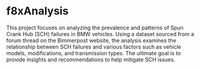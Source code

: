 # f8xAnalysis

This project focuses on analyzing the prevalence and patterns of Spun Crank Hub (SCH) failures in BMW vehicles. Using a dataset sourced from a forum thread on the Bimmerpost website, the analysis examines the relationship between SCH failures and various factors such as vehicle models, modifications, and transmission types. The ultimate goal is to provide insights and recommendations to help mitigate SCH issues.
